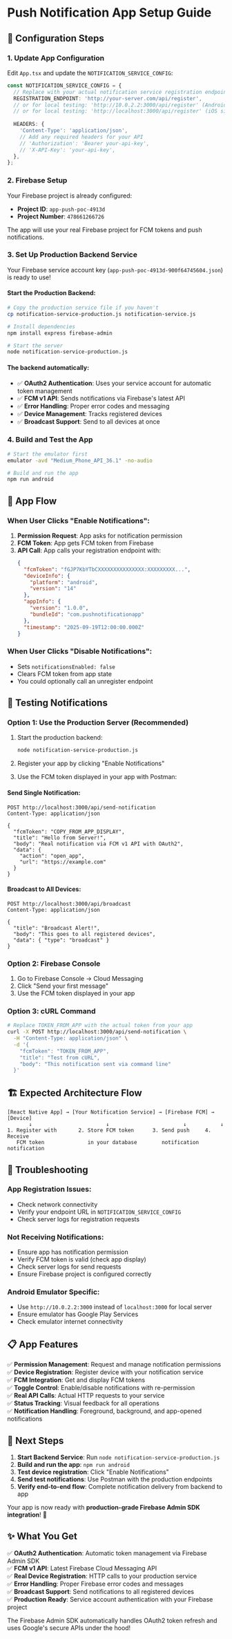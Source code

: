 # Push Notification App Setup Guide

## 🔧 Configuration Steps

### 1. Update App Configuration

Edit `App.tsx` and update the `NOTIFICATION_SERVICE_CONFIG`:

```typescript
const NOTIFICATION_SERVICE_CONFIG = {
  // Replace with your actual notification service registration endpoint
  REGISTRATION_ENDPOINT: 'http://your-server.com/api/register',
  // or for local testing: 'http://10.0.2.2:3000/api/register' (Android emulator)
  // or for local testing: 'http://localhost:3000/api/register' (iOS simulator)
  
  HEADERS: {
    'Content-Type': 'application/json',
    // Add any required headers for your API
    // 'Authorization': 'Bearer your-api-key',
    // 'X-API-Key': 'your-api-key',
  },
};
```

### 2. Firebase Setup

Your Firebase project is already configured:
- **Project ID**: `app-push-poc-4913d`
- **Project Number**: `478661266726`

The app will use your real Firebase project for FCM tokens and push notifications.

### 3. Set Up Production Backend Service

Your Firebase service account key (`app-push-poc-4913d-900f64745604.json`) is ready to use! 

#### Start the Production Backend:

```bash
# Copy the production service file if you haven't
cp notification-service-production.js notification-service.js

# Install dependencies
npm install express firebase-admin

# Start the server
node notification-service-production.js
```

#### The backend automatically:
- ✅ **OAuth2 Authentication**: Uses your service account for automatic token management
- ✅ **FCM v1 API**: Sends notifications via Firebase's latest API
- ✅ **Error Handling**: Proper error codes and messaging
- ✅ **Device Management**: Tracks registered devices
- ✅ **Broadcast Support**: Send to all devices at once

### 4. Build and Test the App

```bash
# Start the emulator first
emulator -avd "Medium_Phone_API_36.1" -no-audio

# Build and run the app
npm run android
```

## 📱 App Flow

### When User Clicks "Enable Notifications":

1. **Permission Request**: App asks for notification permission
2. **FCM Token**: App gets FCM token from Firebase
3. **API Call**: App calls your registration endpoint with:
   ```json
   {
     "fcmToken": "fGJP7KbYTbCXXXXXXXXXXXXXXX:XXXXXXXXX...",
     "deviceInfo": {
       "platform": "android",
       "version": "14"
     },
     "appInfo": {
       "version": "1.0.0",
       "bundleId": "com.pushnotificationapp"
     },
     "timestamp": "2025-09-19T12:00:00.000Z"
   }
   ```

### When User Clicks "Disable Notifications":
- Sets `notificationsEnabled: false`
- Clears FCM token from app state
- You could optionally call an unregister endpoint

## 🔔 Testing Notifications

### Option 1: Use the Production Server (Recommended)

1. Start the production backend:
   ```bash
   node notification-service-production.js
   ```

2. Register your app by clicking "Enable Notifications"

3. Use the FCM token displayed in your app with Postman:

#### Send Single Notification:
```
POST http://localhost:3000/api/send-notification
Content-Type: application/json

{
  "fcmToken": "COPY_FROM_APP_DISPLAY",
  "title": "Hello from Server!",
  "body": "Real notification via FCM v1 API with OAuth2",
  "data": { 
    "action": "open_app",
    "url": "https://example.com"
  }
}
```

#### Broadcast to All Devices:
```
POST http://localhost:3000/api/broadcast
Content-Type: application/json

{
  "title": "Broadcast Alert!",
  "body": "This goes to all registered devices",
  "data": { "type": "broadcast" }
}
```

### Option 2: Firebase Console

1. Go to Firebase Console → Cloud Messaging
2. Click "Send your first message"
3. Use the FCM token displayed in your app

### Option 3: cURL Command

```bash
# Replace TOKEN_FROM_APP with the actual token from your app
curl -X POST http://localhost:3000/api/send-notification \
  -H "Content-Type: application/json" \
  -d '{
    "fcmToken": "TOKEN_FROM_APP",
    "title": "Test from cURL",
    "body": "This notification sent via command line"
  }'
```

## 🏗️ Expected Architecture Flow

```
[React Native App] → [Your Notification Service] → [Firebase FCM] → [Device]
       ↓                        ↓                        ↓           ↓
1. Register with       2. Store FCM token      3. Send push     4. Receive
   FCM token              in your database        notification     notification
```

## 🐛 Troubleshooting

### App Registration Issues:
- Check network connectivity
- Verify your endpoint URL in `NOTIFICATION_SERVICE_CONFIG`
- Check server logs for registration requests

### Not Receiving Notifications:
- Ensure app has notification permission
- Verify FCM token is valid (check app display)
- Check server logs for send requests
- Ensure Firebase project is configured correctly

### Android Emulator Specific:
- Use `http://10.0.2.2:3000` instead of `localhost:3000` for local server
- Ensure emulator has Google Play Services
- Check emulator internet connectivity

## 📋 App Features

✅ **Permission Management**: Request and manage notification permissions  
✅ **Device Registration**: Register device with your notification service  
✅ **FCM Integration**: Get and display FCM tokens  
✅ **Toggle Control**: Enable/disable notifications with re-permission  
✅ **Real API Calls**: Actual HTTP requests to your service  
✅ **Status Tracking**: Visual feedback for all operations  
✅ **Notification Handling**: Foreground, background, and app-opened notifications  

## 🔄 Next Steps

1. **Start Backend Service**: Run `node notification-service-production.js`
2. **Build and run the app**: `npm run android`
3. **Test device registration**: Click "Enable Notifications" 
4. **Send test notifications**: Use Postman with the production endpoints
5. **Verify end-to-end flow**: Complete notification delivery from backend to app

Your app is now ready with **production-grade Firebase Admin SDK integration**! 🚀

## ✨ What You Get

✅ **OAuth2 Authentication**: Automatic token management via Firebase Admin SDK  
✅ **FCM v1 API**: Latest Firebase Cloud Messaging API  
✅ **Real Device Registration**: HTTP calls to your production service  
✅ **Error Handling**: Proper Firebase error codes and messages  
✅ **Broadcast Support**: Send notifications to all registered devices  
✅ **Production Ready**: Service account authentication with your Firebase project  

The Firebase Admin SDK automatically handles OAuth2 token refresh and uses Google's secure APIs under the hood!